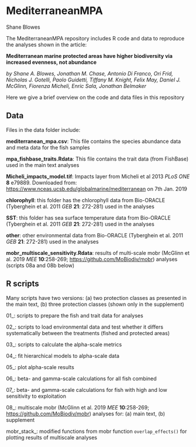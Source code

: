 MediterraneanMPA
================
Shane Blowes

<!-- README.md is generated from README.Rmd. Please edit that file -->
<!-- badges: start -->
<!-- badges: end -->
The MediterraneanMPA repository includes R code and data to reproduce the analyses shown in the article:

**Mediterranean marine protected areas have higher biodiversity via increased evenness, not abundance**

*by Shane A. Blowes, Jonathan M. Chase, Antonio Di Franco, Ori Frid, Nicholas J. Gotelli, Paolo Guidetti, Tiffany M. Knight, Felix May, Daniel J. McGlinn, Fiorenza Micheli, Enric Sala, Jonathan Belmaker*

Here we give a brief overview on the code and data files in this repository

Data
----

Files in the data folder include:

**mediterranean\_mpa.csv**: This file contains the species abundance data and meta data for the fish samples

**mpa\_fishbase\_traits.Rdata**: This file contains the trait data (from FishBase) used in the main text analyses

**Micheli\_impacts\_model.tif**: Impacts layer from Micheli et al 2013 *PLoS ONE* **8** e79889. Downloaded from: <https://www.nceas.ucsb.edu/globalmarine/mediterranean> on 7th Jan. 2019

**chlorophyll**: this folder has the chlorophyll data from Bio-ORACLE (Tyberghein et al. 2011 *GEB* **21**: 272-281) used in the analyses

**SST**: this folder has sea surface temperature data from Bio-ORACLE (Tyberghein et al. 2011 *GEB* **21**: 272-281) used in the analyses

**other**: other environmental data from Bio-ORACLE (Tyberghein et al. 2011 *GEB* **21**: 272-281) used in the analyses

**mobr\_multiscale\_sensitivity.Rdata**: results of multi-scale mobr (McGlinn et al. 2019 *MEE* **10**:258-269; <https://github.com/MoBiodiv/mobr>) analyses (scripts 08a and 08b below)

R scripts
---------

Many scripts have two versions: (a) two protection classes as presented in the main text, (b) three protection classes (shown only in the supplement)

01\_: scripts to prepare the fish and trait data for analyses

02\_: scripts to load environmental data and test whether it differs systematically between the treatments (fished and protected areas)

03\_: scripts to calculate the alpha-scale metrics

04\_: fit hierarchical models to alpha-scale data

05\_: plot alpha-scale results

06\_: beta- and gamma-scale calculations for all fish combined

07\_: beta- and gamma-scale calculations for fish with high and low sensitivity to exploitation

08\_: multiscale mobr (McGlinn et al. 2019 *MEE* **10**:258-269; <https://github.com/MoBiodiv/mobr>) analyses for: (a) main text, (b) supplement

mobr\_stack\_: modified functions from mobr function `overlap_effects()` for plotting results of multiscale analyses
